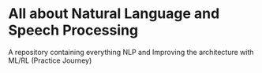 # All about Natural Language and Speech Processing                       
A repository containing everything NLP and Improving the architecture with ML/RL (Practice Journey)
                                     
